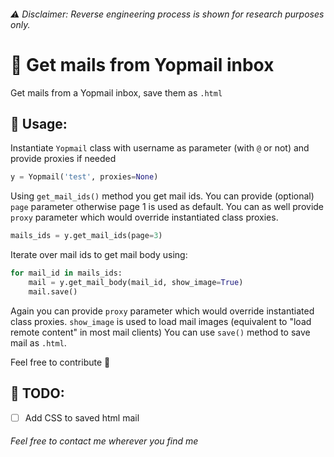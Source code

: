 ###### ⚠️ Disclaimer: Reverse engineering process is shown for research purposes only.

# 👏 Get mails from Yopmail inbox
Get mails from a Yopmail inbox, save them as ``.html``


## 📖 Usage:
Instantiate ``Yopmail`` class with username as parameter (with ``@`` or not) and provide proxies if needed
```python
y = Yopmail('test', proxies=None)
```

Using ``get_mail_ids()`` method you get mail ids. You can provide (optional) ``page`` parameter otherwise page 1 is used as default. You can as well provide ``proxy`` parameter which would override instantiated class proxies.
```python
mails_ids = y.get_mail_ids(page=3)
```

Iterate over mail ids to get mail body using:
```python
for mail_id in mails_ids:
    mail = y.get_mail_body(mail_id, show_image=True)
    mail.save()
```
Again you can provide ``proxy`` parameter which would override instantiated class proxies.
``show_image`` is used to load mail images (equivalent to "load remote content" in most mail clients)
You can use ``save()`` method to save mail as ``.html``.


Feel free to contribute 🤝


## 📝 TODO:
- [ ] Add CSS to saved html mail

###### Feel free to contact me wherever you find me